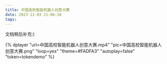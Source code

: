 ```yaml
---
title: 中国高校智能机器人创意大赛
date: 2023-11-03 21:06:16
tags:
---
```

文档稍后补充:)

{% dplayer "url=中国高校智能机器人创意大赛.mp4"  "pic=中国高校智能机器人创意大赛.png" "loop=yes" "theme=#FADFA3" "autoplay=false" "token=tokendemo" %}